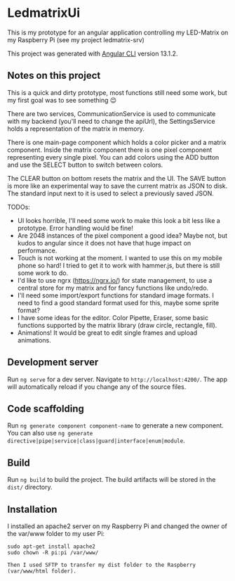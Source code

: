 # LedmatrixUi

This is my prototype for an angular application controlling my LED-Matrix on my Raspberry Pi (see my project ledmatrix-srv)

This project was generated with [Angular CLI](https://github.com/angular/angular-cli) version 13.1.2.

## Notes on this project

This is a quick and dirty prototype, most functions still need some work, but my first goal was to see something 😉

There are two services, CommunicationService is used to communicate with my backend (you'll need to change the apiUrl), the SettingsService holds a representation of the matrix in memory.

There is one main-page component which holds a color picker and a matrix component. Inside the matrix component there is one pixel component representing every single pixel.
You can add colors using the ADD button and use the SELECT button to switch between colors.

The CLEAR button on bottom resets the matrix and the UI. The SAVE button is more like an experimental way to save the current matrix as JSON to disk. The standard input next to it is used to select a previously saved JSON.

TODOs:
- UI looks horrible, I'll need some work to make this look a bit less like a prototype. Error handling would be fine!
- Are 2048 instances of the pixel component a good idea? Maybe not, but kudos to angular since it does not have that huge impact on performance.
- Touch is not working at the moment. I wanted to use this on my mobile phone so hard! I tried to get it to work with hammer.js, but there is still some work to do.
- I'd like to use ngrx (https://ngrx.io/) for state management, to use a central store for my matrix and for fancy functions like undo/redo.
- I'll need some import/export functions for standard image formats. I need to find a good standard format used for this, maybe some sprite format?
- I have some ideas for the editor. Color Pipette, Eraser, some basic functions supported by the matrix library (draw circle, rectangle, fill).
- Animations! It would be great to edit single frames and upload animations.

## Development server

Run `ng serve` for a dev server. Navigate to `http://localhost:4200/`. The app will automatically reload if you change any of the source files.

## Code scaffolding

Run `ng generate component component-name` to generate a new component. You can also use `ng generate directive|pipe|service|class|guard|interface|enum|module`.

## Build

Run `ng build` to build the project. The build artifacts will be stored in the `dist/` directory.

## Installation

I installed an apache2 server on my Raspberry Pi and changed the owner of the var/www folder to my user Pi:

```
sudo apt-get install apache2
sudo chown -R pi:pi /var/www/

Then I used SFTP to transfer my dist folder to the Raspberry (var/www/html folder).